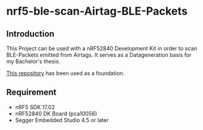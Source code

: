 # nrf5-ble-scan-Airtag-BLE-Packets

## Introduction

This Project can be used with a nRF52840 Development Kit in order to scan BLE-Packets emitted from Airtags. 
It serves as a Datageneration basis for my Bachelor's thesis. 

[This repository](https://github.com/jimmywong2003/nrf5-ble-scan-filter-example) has been used as a foundation. 



## Requirement
* nRF5 SDK 17.02
* nRF52840 DK Board (pca10056)
* Segger Embedded Studio 4.5 or later
